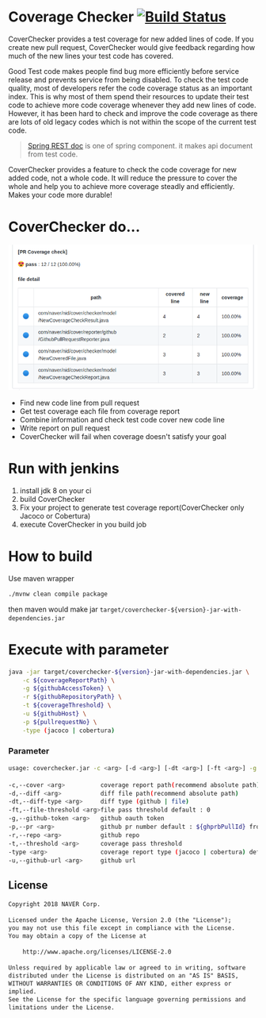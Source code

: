 # Coverage Checker [![Build Status](https://travis-ci.org/naver/cover-checker.svg?branch=master)](https://travis-ci.org/naver/cover-checker)

CoverChecker provides a test coverage for new added lines of code.
If you create new pull request, CoverChecker would give feedback regarding how much of the new lines your test code has covered.

Good Test code makes people find bug more efficiently before service release and prevents service from being disabled.
To check the test code quality, most of developers refer the code coverage status as an important index.
This is why most of them spend their resources to update their test code to achieve more code coverage whenever they add new lines of code.
However, it has been hard to check and improve the code coverage as there are lots of old legacy codes which is not within the scope of the current test code.

> [Spring REST doc](https://spring.io/projects/spring-restdocs) is one of spring component. it makes api document from test code.

CoverChecker provides a feature to check the code coverage for new added code, not a whole code.
It will reduce the pressure to cover the whole and help you to achieve more coverage steadly and efficiently.
Makes your code more durable!

# CoverChecker do...

![example](doc/example.png)

- Find new code line from pull request
- Get test coverage each file from coverage report
- Combine information and check test code cover new code line
- Write report on pull request
- CoverChecker will fail when coverage doesn't satisfy your goal

# Run with jenkins

1. install jdk 8 on your ci
2. build CoverChecker
3.  Fix your project to generate test coverage report(CoverChecker only Jacoco or Cobertura)
4. execute CoverChecker in you build job

# How to build

Use maven wrapper

```sh
./mvnw clean compile package
```

then maven would make jar `target/coverchecker-${version}-jar-with-dependencies.jar`

# Execute with parameter

```sh
java -jar target/coverchecker-${version}-jar-with-dependencies.jar \
    -c ${coverageReportPath} \
    -g ${githubAccessToken} \
    -r ${githubRepositoryPath} \
    -t ${coverageThreshold} \
    -u ${githubHost} \
    -p ${pullrequestNo} \
    -type (jacoco | cobertura)
```

### Parameter

```sh
usage: coverchecker.jar -c <arg> [-d <arg>] [-dt <arg>] [-ft <arg>] -g <arg> [-p <arg>] -r <arg> -t <arg> [-type <arg>] -u <arg>

-c,--cover <arg>          coverage report path(recommend absolute path)
-d,--diff <arg>           diff file path(recommend absolute path)
-dt,--diff-type <arg>     diff type (github | file)
-ft,--file-threshold <arg>file pass threshold default : 0
-g,--github-token <arg>   github oauth token
-p,--pr <arg>             github pr number default : ${ghprbPullId} from github pull request builder
-r,--repo <arg>           github repo
-t,--threshold <arg>      coverage pass threshold
-type <arg>               coverage report type (jacoco | cobertura) default : jacoco
-u,--github-url <arg>     github url
```

## License

```
Copyright 2018 NAVER Corp.

Licensed under the Apache License, Version 2.0 (the "License");
you may not use this file except in compliance with the License.
You may obtain a copy of the License at

    http://www.apache.org/licenses/LICENSE-2.0

Unless required by applicable law or agreed to in writing, software
distributed under the License is distributed on an "AS IS" BASIS,
WITHOUT WARRANTIES OR CONDITIONS OF ANY KIND, either express or implied.
See the License for the specific language governing permissions and
limitations under the License.
```

